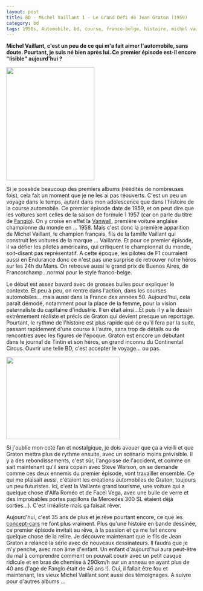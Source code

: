 ```yaml
---
layout: post
title: BD - Michel Vaillant 1 - Le Grand Défi de Jean Graton (1959)
category: bd
tags: 1950s, Automobile, bd, course, franco-belge, histoire, michel vaillant
---
```

**Michel Vaillant, c'est un peu de ce qui m'a fait aimer l'automobile, sans doute. Pourtant, je suis né bien après lui. Ce premier épisode est-il encore "lisible" aujourd'hui ?**

<img class="alignleft size-medium wp-image-20350" src="https://cheziceman.files.wordpress.com/2017/06/vaillantt1_1.jpg?w=233" alt="" width="233" height="300" />

Si je possède beaucoup des premiers albums (réédités de nombreuses fois), cela fait un moment que je ne les ai pas réouverts. C'est un peu un voyage dans le temps, autant dans mon adolescence que dans l'histoire de la course automobile. Ce premier épisode date de 1959, et on peut dire que les voitures sont celles de la saison de formule 1 1957 (car on parle du titre de <a href="https://fr.wikipedia.org/wiki/Juan_Manuel_Fangio">Fangio</a>). On y croise en effet la <a href="https://fr.wikipedia.org/wiki/Vanwall">Vanwall</a>, première voiture anglaise championne du monde en ... 1958. Mais c'est donc la première apparition de Michel Vaillant, le champion français, fils de la famille Vaillant qui construit les voitures de la marque ... Vaillante. Et pour ce premier épisode, il va défier les pilotes américains, qui critiquent le championnat du monde, soit-disant pas représentatif. A cette époque, les pilotes de F1 courraient aussi en Endurance donc ce n'est pas une surprise de retrouver notre héros sur les 24h du Mans. On retrouve aussi le grand prix de Buenos Aires, de Francorchamp...normal pour le style franco-belge.

Le début est assez bavard avec de grosses bulles pour expliquer le contexte. Et peu à peu, on rentre dans l'action, dans les courses automobiles... mais aussi dans la France des années 50. Aujourd'hui, cela paraît démodé, notamment pour la place de la femme, pour la vision paternaliste du capitaine d'industrie. Il en était ainsi...Et puis il y a le dessin extrêmement réaliste et précis de Graton qui devient presque un reportage. Pourtant, le rythme de l'histoire est plus rapide que ce qu'il fera par la suite, passant rapidement d'une course à l'autre, sans trop de détails ou de rencontres avec les figures de l'époque. Graton est encore un débutant dans le journal de Tintin et son héros, un grand inconnu du Continental Circus. Ouvrir une telle BD, c'est accepter le voyage... ou pas.

<img class="alignleft size-medium wp-image-20351" src="https://cheziceman.files.wordpress.com/2017/06/vaillantt1_2.jpg?w=300" alt="" width="300" height="218" />

Si j'oublie mon coté fan et nostalgique, je dois avouer que ça a vieilli et que Graton mettra plus de rythme ensuite, avec un scénario moins prévisible. Il y a des rebondissements, c'est sûr, l'angoisse de l'accident, et comme on sait maintenant qu'il sera copain avec Steve Warson, on se demande comme ces deux ennemis du premier épisode, vont travailler ensemble. Ce qui me plaisait aussi, c'étaient les créations automobiles de Graton, toujours un peu futuristes. Ici, c'est la Vaillante grand tourisme, une voiture qui a quelque chose d'Alfa Roméo et de Facel Vega, avec une bulle de verre et des improbables portes papillons (la Mercedes 300 SL étaient déjà sorties...). C'est irréaliste mais ça faisait rêver.

Aujourd'hui, c'est 35 ans de plus et je rêve pourtant encore, ce que les <a href="https://cheziceman.wordpress.com/2016/10/04/mondial-de-lautomobile-2016-esbrouffe-et-conservatisme/">concept-cars</a> ne font plus vraiment. Plus qu'une histoire en bande dessinée, ce premier épisode invitait au rêve, à la passion et ça me fait encore quelque chose de la relire. Je découvre maintenant que le fils de Jean Graton a relancé la série avec de nouveaux dessinateurs. Il faudra que je m'y penche, avec mon âme d'enfant. Un enfant d'aujourd'hui aura peut-être du mal à comprendre comment on pouvait courir avec un petit casque ridicule et en bras de chemise à 290km/h sur un anneau en ayant plus de 40 ans (l'age de Fangio était de 46 ans !). Oui, il fallait être fou et maintenant, les vieux Michel Vaillant sont aussi des témoignages. A suivre pour d'autres albums ...
